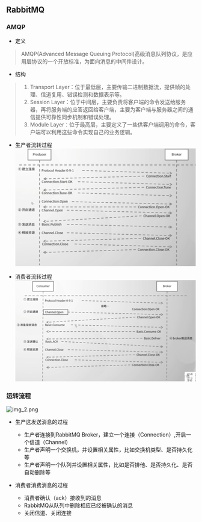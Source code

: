 ## RabbitMQ

### AMQP
* 定义
> AMQP(Advanced Message Queuing Protocol)高级消息队列协议，是应用层协议的一个开放标准，为面向消息的中间件设计。

* 结构
> 1. Transport Layer：位于最低层，主要传输二进制数据流，提供帧的处理、信道复用、错误检测和数据表示等。
> 2. Session Layer：位于中间层，主要负责将客户端的命令发送给服务器，再将服务端的应答返回给客户端，主要为客户端与服务器之间的通信提供可靠性同步机制和错误处理。
> 3. Module Layer：位于最高层，主要定义了一些供客户端调用的命令，客户端可以利用这些命令实现自己的业务逻辑。

* 生产者流转过程
![producer.png](./producer.png)

* 消费者流转过程
![consumer.png](./consumer.png)


### 运转流程
![img_2.png](img_2.png)

* 生产这发送消息的过程
  * 生产者连接到RabbitMQ Broker，建立一个连接（Connection）,开启一个信道（Channel）
  * 生产者声明一个交换机，并设置相关属性，比如交换机类型、是否持久化等
  * 生产者声明一个队列并设置相关属性，比如是否排他、是否持久化、是否自动删除等
  
* 消费者消费消息的过程
  * 消费者确认（ack）接收到的消息
  * RabbitMQ从队列中删除相应已经被确认的消息
  * 关闭信道、关闭连接
